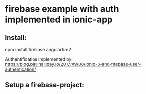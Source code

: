 
# firebase example with auth implemented in ionic-app

## Install:

npm install firebase angularfire2

Authentification implemented by: https://blog.paulhalliday.io/2017/09/08/ionic-3-and-firebase-user-authentication/

## Setup a firebase-project: